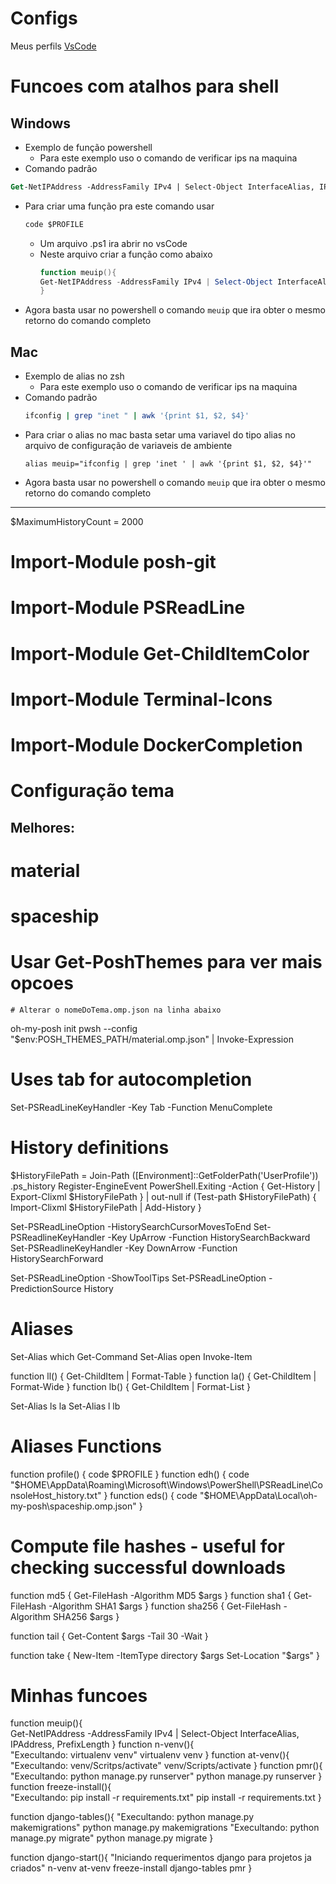 # Configs
Meus perfils [VsCode](./vsCode/)

# Funcoes com atalhos para shell
## Windows
- Exemplo de função powershell
  - Para este exemplo uso o comando de verificar ips na maquina
- Comando padrão
```ps
Get-NetIPAddress -AddressFamily IPv4 | Select-Object InterfaceAlias, IPAddress, PrefixLength
```
- Para criar uma função pra este comando usar
  ```ps
  code $PROFILE
  ```
   - Um arquivo .ps1 ira abrir no vsCode
   - Neste arquivo criar a função como abaixo
      ```ps1
      function meuip(){  
      Get-NetIPAddress -AddressFamily IPv4 | Select-Object InterfaceAlias, IPAddress, PrefixLength
      }
      ```
- Agora basta usar no powershell o comando `meuip` que ira obter o mesmo retorno do comando completo

## Mac
- Exemplo de alias no zsh
  - Para este exemplo uso o comando de verificar ips na maquina
- Comando padrão
  ```bash
  ifconfig | grep "inet " | awk '{print $1, $2, $4}'
  ```
- Para criar o alias no mac basta setar uma variavel do tipo alias no arquivo de configuração de variaveis de ambiente
  ```
  alias meuip="ifconfig | grep 'inet ' | awk '{print $1, $2, $4}'"
  ```
- Agora basta usar no powershell o comando `meuip` que ira obter o mesmo retorno do comando completo


***

$MaximumHistoryCount = 2000

# Import-Module posh-git
# Import-Module PSReadLine
# Import-Module Get-ChildItemColor
# Import-Module Terminal-Icons
# Import-Module DockerCompletion



# Configuração tema
## Melhores:
  # material
  # spaceship
  # Usar Get-PoshThemes para ver mais opcoes
    # Alterar o nomeDoTema.omp.json na linha abaixo
oh-my-posh init pwsh --config "$env:POSH_THEMES_PATH/material.omp.json" | Invoke-Expression

# Uses tab for autocompletion
Set-PSReadLineKeyHandler -Key Tab -Function MenuComplete

# History definitions
$HistoryFilePath = Join-Path ([Environment]::GetFolderPath('UserProfile')) .ps_history
Register-EngineEvent PowerShell.Exiting -Action { Get-History | Export-Clixml $HistoryFilePath } | out-null
if (Test-path $HistoryFilePath) { Import-Clixml $HistoryFilePath | Add-History }

Set-PSReadLineOption -HistorySearchCursorMovesToEnd
Set-PSReadlineKeyHandler -Key UpArrow -Function HistorySearchBackward
Set-PSReadlineKeyHandler -Key DownArrow -Function HistorySearchForward

Set-PSReadLineOption -ShowToolTips
Set-PSReadLineOption -PredictionSource History

# Aliases
Set-Alias which Get-Command
Set-Alias open Invoke-Item

function ll() { Get-ChildItem | Format-Table }
function la() { Get-ChildItem | Format-Wide }
function lb() { Get-ChildItem | Format-List }

Set-Alias ls la
Set-Alias l lb

# Aliases Functions

function profile() { code $PROFILE }
function edh() { code "$HOME\AppData\Roaming\Microsoft\Windows\PowerShell\PSReadLine\ConsoleHost_history.txt" }
function eds() { code "$HOME\AppData\Local\oh-my-posh\spaceship.omp.json" }

# Compute file hashes - useful for checking successful downloads
function md5    { Get-FileHash -Algorithm MD5 $args }
function sha1   { Get-FileHash -Algorithm SHA1 $args }
function sha256 { Get-FileHash -Algorithm SHA256 $args }

function tail { Get-Content $args -Tail 30 -Wait }

function take {
  New-Item -ItemType directory $args
  Set-Location "$args"
}
# Minhas funcoes
function meuip(){  
  Get-NetIPAddress -AddressFamily IPv4 | Select-Object InterfaceAlias, IPAddress, PrefixLength
}
function n-venv(){  
  "Execultando: virtualenv venv"
  virtualenv venv
}
function at-venv(){  
  "Execultando: venv/Scritps/activate"
  venv/Scripts/activate
}
function pmr(){  
  "Execultando: python manage.py runserver"
  python manage.py runserver
}
function freeze-install(){  
  "Execultando: pip install -r requirements.txt"
  pip install -r requirements.txt
}

function django-tables(){
  "Execultando: python manage.py makemigrations"
  python manage.py makemigrations
  "Execultando: python manage.py migrate"
  python manage.py migrate
}

function django-start(){ 
  "Iniciando requerimentos django para projetos ja criados" 
  n-venv
  at-venv
  freeze-install
  django-tables
  pmr
}


